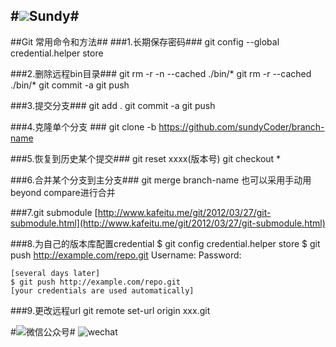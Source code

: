 #![](http://i.imgur.com/S7xBFja.png)Sundy#
---
##Git 常用命令和方法##
###1.长期保存密码###
  git config --global credential.helper store
  
###2.删除远程bin目录###
	git rm -r -n --cached  ./bin/\*
	git rm -r --cached  ./bin/\*
	git commit -a
	git push  

###3.提交分支###
	git add .
    git commit -a
    git push

###4.克隆单个分支 ###
	git clone -b https://github.com/sundyCoder/branch-name

###5.恢复到历史某个提交###
	git reset xxxx(版本号)
    git checkout *

###6.合并某个分支到主分支###
	git merge branch-name
    也可以采用手动用beyond compare进行合并

###7.git submodule
[http://www.kafeitu.me/git/2012/03/27/git-submodule.html](http://www.kafeitu.me/git/2012/03/27/git-submodule.html)

###8.为自己的版本库配置credential
	$ git config credential.helper store
	$ git push http://example.com/repo.git
	Username: <type your username>
	Password: <type your password>
	
	[several days later]
	$ git push http://example.com/repo.git
	[your credentials are used automatically]

###9.更改远程url
	git remote set-url origin xxx.git

#![](http://i.imgur.com/S7xBFja.png)微信公众号#
![wechat](http://i.imgur.com/1TDj1p7.jpg)

